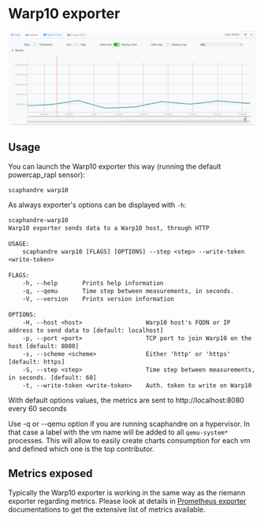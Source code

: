 # Warp10 exporter

![warp10 exporter](images/warp10.png)

## Usage

You can launch the Warp10 exporter this way (running the default powercap_rapl sensor):

	scaphandre warp10

As always exporter's options can be displayed with `-h`:
```
scaphandre-warp10 
Warp10 exporter sends data to a Warp10 host, through HTTP

USAGE:
    scaphandre warp10 [FLAGS] [OPTIONS] --step <step> --write-token <write-token>

FLAGS:
    -h, --help       Prints help information
    -q, --qemu       Time step between measurements, in seconds.
    -V, --version    Prints version information

OPTIONS:
    -H, --host <host>                  Warp10 host's FQDN or IP address to send data to [default: localhost]
    -p, --port <port>                  TCP port to join Warp10 on the host [default: 8080]
    -s, --scheme <scheme>              Either 'http' or 'https' [default: https]
    -S, --step <step>                  Time step between measurements, in seconds. [default: 60]
    -t, --write-token <write-token>    Auth. token to write on Warp10
```
With default options values, the metrics are sent to http://localhost:8080 every 60 seconds

Use -q or --qemu option if you are running scaphandre on a hypervisor. In that case a label with the vm name will be added to all `qemu-system*` processes.
This will allow to easily create charts consumption for each vm and defined which one is the top contributor.

## Metrics exposed

Typically the Warp10 exporter is working in the same way as the riemann exporter regarding metrics. Please look at details in [Prometheus exporter](exporter-prometheus.md) documentations to get the extensive list of metrics available.